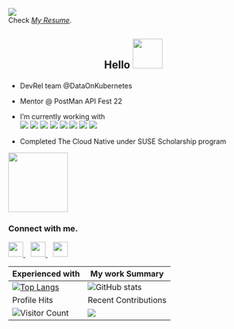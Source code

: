 
![](https://img.shields.io/badge/UG_@_National_Institute_of_Technology_Patna-Looking_Out_for_MERN_oppurtunities-informational?style=flat&logo=<LOGO_NAME>&logoColor=white&color=2bbc8a)<br>
Check *[My Resume](https://drive.google.com/file/d/1GKgodQ5bbBvxbE_iOp2qvZWu4wAWET0x/view?usp=sharing)*.
<h2>
<p align="center">
  <b>Hello <img src="https://pa1.narvii.com/7610/d5822a7d821e47f09e560bbb8dd53b1956325d05r1-500-500_hq.gif" width="60" height="60" /> </b><br>
  
  </p>
</h2>

- DevRel team @DataOnKubernetes 
- Mentor @ PostMan API Fest 22

- I’m currently working with<br>
![](https://img.shields.io/badge/.-MongoDB-informational?style=flat&logo=MongoDB&logoColor=white&color=2bbc8a) 
![](https://img.shields.io/badge/.-Express-informational?style=flat&logo=Express&logoColor=white&color=2bbc8a) 
![](https://img.shields.io/badge/.-React-informational?style=flat&logo=React&logoColor=white&color=2bbc8a)
![](https://img.shields.io/badge/.-NodeJS-informational?style=flat&logo=Node.js&logoColor=white&color=2bbc8a)
![](https://img.shields.io/badge/.-Netlify-informational?style=flat&logo=Netlify&logoColor=white&color=2bbc8a)
![](https://img.shields.io/badge/.-Git-informational?style=flat&logo=Git&logoColor=white&color=2bbc8a)
![](https://img.shields.io/badge/.-Firebase-informational?style=flat&logo=Firebase&logoColor=white&color=2bbc8a)
![](https://img.shields.io/badge/.-docker-informational?style=flat&logo=docker&logoColor=white&color=2bbc8a)



  
- Completed The Cloud Native under SUSE Scholarship program 
<img src="https://udacity-email.s3.us-west-2.amazonaws.com/SUSE/SUSE_Scholarship_Finalist_Badge.png?bsft_aaid=affd8710-61ff-4001-baca-1d4a7303381d&bsft_eid=c10c73ad-a3fc-4be5-8a8e-406fe76a2062&utm_campaign=sch_600_2021-08-04_ndxxx_suse-100-completion-badge&utm_source=blueshift&utm_medium=email&utm_content=sch_600_2021-08-04_ndxxx_suse-100-completion-badge&bsft_clkid=cd441bf3-1a31-4450-b484-3cbff46cce46&bsft_uid=5f96aa9a-8ee3-48f3-ac66-5fcc000dc79a&bsft_mid=2600fb79-36bb-49ae-8b53-2fda68d80514&bsft_mime_type=html&bsft_ek=2021-08-04T13%3A22%3A39Z&bsft_lx=4&bsft_tv=7" width="120" />
<!-- ![](https://img.shields.io/badge/.-OpenSource-informational?style=flat&logo=OpenSourceInitiative&logoColor=white&color=2bbc8a) -->

 
 
### Connect with me.
  <a href="https://twitter.com/ShivamT43462891">
    <img width="30px" src="https://www.vectorlogo.zone/logos/twitter/twitter-official.svg" />
  </a>&ensp;
  <a href="https://in.linkedin.com/in/shivam-tyagi-57b7341a6">
    <img width="30px" src="https://www.vectorlogo.zone/logos/linkedin/linkedin-icon.svg" />
  </a>&ensp;
  <a href="https://www.instagram.com/_t_waves/">
    <img width="30px" src="https://www.vectorlogo.zone/logos/instagram/instagram-icon.svg" />
  </a>




 Experienced with | My work Summary
----------------------|------------------
[![Top Langs](https://github-readme-stats.vercel.app/api/top-langs/?username=ShivamTyagi12345)](https://github.com/anuraghazra/github-readme-stats) |![ GitHub stats](https://github-readme-stats.vercel.app/api?username=ShivamTyagi12345&show_icons=true&theme=radical)  
 Profile Hits | Recent Contributions
![Visitor Count](https://profile-counter.glitch.me/{ShivamTyagi12345}/count.svg) | ![](https://github-profile-summary-cards.vercel.app/api/cards/profile-details?username=ShivamTyagi12345&theme=monokai)





 
